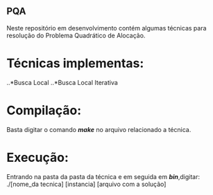 ## PQA
Neste repositório em desenvolvimento contém algumas técnicas para resolução do Problema Quadrático de Alocação.

# Técnicas implementas:
..*Busca Local
..*Busca Local Iterativa

# Compilação:
 Basta digitar o comando **_make_** no arquivo relacionado a técnica.

# Execução:
  Entrando na pasta da pasta da técnica e em seguida em **_bin_**,digitar:
  ./[nome_da tecnica] [instancia] [arquivo com a solução]
